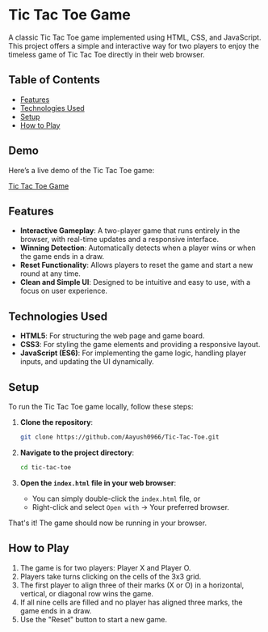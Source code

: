 # Tic Tac Toe Game

A classic Tic Tac Toe game implemented using HTML, CSS, and JavaScript. This project offers a simple and interactive way for two players to enjoy the timeless game of Tic Tac Toe directly in their web browser.

## Table of Contents

- [Features](#features)
- [Technologies Used](#technologies-used)
- [Setup](#setup)
- [How to Play](#how-to-play)


## Demo

Here’s a live demo of the Tic Tac Toe game:

[Tic Tac Toe Game](https://aayush0966.github.io/Tic-Tac-Toe/)


## Features

- **Interactive Gameplay**: A two-player game that runs entirely in the browser, with real-time updates and a responsive interface.
- **Winning Detection**: Automatically detects when a player wins or when the game ends in a draw.
- **Reset Functionality**: Allows players to reset the game and start a new round at any time.
- **Clean and Simple UI**: Designed to be intuitive and easy to use, with a focus on user experience.

## Technologies Used

- **HTML5**: For structuring the web page and game board.
- **CSS3**: For styling the game elements and providing a responsive layout.
- **JavaScript (ES6)**: For implementing the game logic, handling player inputs, and updating the UI dynamically.

## Setup

To run the Tic Tac Toe game locally, follow these steps:

1. **Clone the repository**:
    ```bash
    git clone https://github.com/Aayush0966/Tic-Tac-Toe.git
    ```
   
2. **Navigate to the project directory**:
    ```bash
    cd tic-tac-toe
    ```

3. **Open the `index.html` file in your web browser**:
    - You can simply double-click the `index.html` file, or
    - Right-click and select `Open with` → Your preferred browser.

That's it! The game should now be running in your browser.

## How to Play

1. The game is for two players: Player X and Player O.
2. Players take turns clicking on the cells of the 3x3 grid.
3. The first player to align three of their marks (X or O) in a horizontal, vertical, or diagonal row wins the game.
4. If all nine cells are filled and no player has aligned three marks, the game ends in a draw.
5. Use the "Reset" button to start a new game.

